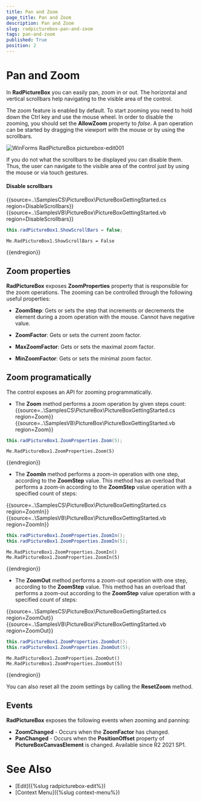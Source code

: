 ```yaml
---
title: Pan and Zoom
page_title: Pan and Zoom
description: Pan and Zoom
slug: radpicturebox-pan-and-zoom
tags: pan-and-zoom
published: True
position: 2
---
```


# Pan and Zoom

In **RadPictureBox** you can easily pan, zoom in or out. The horizontal and vertical scrollbars help navigating to the visible area of the control.

The zoom feature is enabled by default. To start zooming you need to hold down the Ctrl key and use the mouse wheel. In order to disable the zooming, you should set the **AllowZoom** property to *false*.
A pan operation can be started by dragging the viewport with the mouse or by using the scrollbars.

![WinForms RadPictureBox picturebox-edit001](images/pan-and-zoom001.gif)

If you do not what the scrollbars to be displayed you can disable them. Thus, the user can navigate to the visible area of the control just by using the mouse or via touch gestures.

#### Disable scrollbars

{{source=..\SamplesCS\PictureBox\PictureBoxGettingStarted.cs region=DisableScrollbars}} 
{{source=..\SamplesVB\PictureBox\PictureBoxGettingStarted.vb region=DisableScrollbars}} 

````C#
this.radPictureBox1.ShowScrollBars = false;

````
````VB.NET
Me.RadPictureBox1.ShowScrollBars = False

````

{{endregion}}


## Zoom properties

**RadPictureBox** exposes **ZoomProperties** property that is responsible for the zoom operations. The zooming can be controlled through the following useful properties:

- **ZoomStep**: Gets or sets the step that increments or decrements the element during a zoom operation with the mouse. Cannot have negative value.

- **ZoomFactor**: Gets or sets the current zoom factor.

- **MaxZoomFactor**: Gets or sets the maximal zoom factor.

- **MinZoomFactor**: Gets or sets the minimal zoom factor.


## Zoom programatically

The control exposes an API for zooming programmatically. 

* The **Zoom** method performs a zoom operation by given steps count:
{{source=..\SamplesCS\PictureBox\PictureBoxGettingStarted.cs region=Zoom}} 
{{source=..\SamplesVB\PictureBox\PictureBoxGettingStarted.vb region=Zoom}} 

````C#
this.radPictureBox1.ZoomProperties.Zoom(5);

````
````VB.NET
Me.RadPictureBox1.ZoomProperties.Zoom(5)

````

{{endregion}}


* The **ZoomIn** method performs a zoom-in operation with one step, according to the **ZoomStep** value. This method has an overload that performs a zoom-in according to the **ZoomStep** value operation with a specified count of steps:

{{source=..\SamplesCS\PictureBox\PictureBoxGettingStarted.cs region=ZoomIn}} 
{{source=..\SamplesVB\PictureBox\PictureBoxGettingStarted.vb region=ZoomIn}}

````C#
this.radPictureBox1.ZoomProperties.ZoomIn();
this.radPictureBox1.ZoomProperties.ZoomIn(5);

````
````VB.NET
Me.RadPictureBox1.ZoomProperties.ZoomIn()
Me.RadPictureBox1.ZoomProperties.ZoomIn(5)

````

{{endregion}}


* The **ZoomOut** method performs a zoom-out operation with one step, according to the **ZoomStep** value. This method has an overload that performs a zoom-out according to the **ZoomStep** value operation with a specified count of steps:

{{source=..\SamplesCS\PictureBox\PictureBoxGettingStarted.cs region=ZoomOut}} 
{{source=..\SamplesVB\PictureBox\PictureBoxGettingStarted.vb region=ZoomOut}} 

````C#
this.radPictureBox1.ZoomProperties.ZoomOut();
this.radPictureBox1.ZoomProperties.ZoomOut(5);

````
````VB.NET
Me.RadPictureBox1.ZoomProperties.ZoomOut()
Me.RadPictureBox1.ZoomProperties.ZoomOut(5)

````

{{endregion}}


You can also reset all the zoom settings by calling the **ResetZoom** method. 

## Events

**RadPictureBox** exposes the following events when zooming and panning:

* **ZoomChanged** - Occurs when the **ZoomFactor** has changed.
* **PanChanged** - Occurs when the **PositionOffset** property of **PictureBoxCanvasElement** is changed. Available since R2 2021 SP1.



# See Also

* [Edit]({%slug radpicturebox-edit%})
* [Context Menu]({%slug context-menu%})

